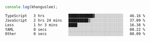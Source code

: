 ```js
console.log(khanguslee);
```

<!--START_SECTION:waka-->

```txt
TypeScript   3 hrs           ███████████▓░░░░░░░░░░░░░   46.16 %
JavaScript   2 hrs 24 mins   █████████▒░░░░░░░░░░░░░░░   37.09 %
Less         1 hr 3 mins     ████░░░░░░░░░░░░░░░░░░░░░   16.38 %
YAML         0 secs          ░░░░░░░░░░░░░░░░░░░░░░░░░   00.22 %
Other        0 secs          ░░░░░░░░░░░░░░░░░░░░░░░░░   00.09 %
```

<!--END_SECTION:waka-->

<!--
**khanguslee/khanguslee** is a ✨ _special_ ✨ repository because its `README.md` (this file) appears on your GitHub profile.

Here are some ideas to get you started:

- 🔭 I’m currently working on ...
- 🌱 I’m currently learning ...
- 👯 I’m looking to collaborate on ...
- 🤔 I’m looking for help with ...
- 💬 Ask me about ...
- 📫 How to reach me: ...
- 😄 Pronouns: ...
- ⚡ Fun fact: ...
-->
